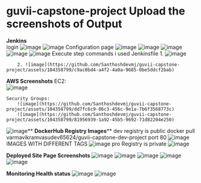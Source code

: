 # guvii-capstone-project Upload the screenshots of Output
**Jenkins**  
    login
      ![image](https://github.com/Santhoshdevmj/guvii-capstone-project/assets/104358799/5d93c655-3a6f-414c-97c0-451929960719)
      ![image](https://github.com/Santhoshdevmj/guvii-capstone-project/assets/104358799/49ab2afa-bf5b-4f6a-831d-1e056bff032c)
    Configuration page
        ![image](https://github.com/Santhoshdevmj/guvii-capstone-project/assets/104358799/2da39953-4569-407d-ad99-d7a9b473238d)
![image](https://github.com/Santhoshdevmj/guvii-capstone-project/assets/104358799/936d1fab-6517-4423-b235-e6f828d3da48)
![image](https://github.com/Santhoshdevmj/guvii-capstone-project/assets/104358799/d0422973-f06b-4569-bdf0-7fe46bbc98b3)
![image](https://github.com/Santhoshdevmj/guvii-capstone-project/assets/104358799/b6263a07-46c4-437f-92b7-02f40a138641)
![image](https://github.com/Santhoshdevmj/guvii-capstone-project/assets/104358799/35c7c375-5d04-47c2-b60a-e2504ab19431)
Execute step commands i used Jenkinsfile 
        1. ![image](https://github.com/Santhoshdevmj/guvii-capstone-project/assets/104358799/65a53e24-85d0-4675-b5be-3471c67e5446)

        2. ![image](https://github.com/Santhoshdevmj/guvii-capstone-project/assets/104358799/c9ac0bd4-a4f2-4a0a-9685-0be5ddcf2bab)

**AWS Screenshots**
    EC2:    
        ![image](https://github.com/Santhoshdevmj/guvii-capstone-project/assets/104358799/f771c88c-d5c9-474e-9745-5a70806c6fcb)
    
    Security Groups:
        ![image](https://github.com/Santhoshdevmj/guvii-capstone-project/assets/104358799/dd7fc6c9-86c3-456c-9e1a-7b6f3568773c)
        ![image](https://github.com/Santhoshdevmj/guvii-capstone-project/assets/104358799/81956939-1a92-45b5-9692-71d82204e250)

![image](https://github.com/Santhoshdevmj/guvii-capstone-project/assets/104358799/33f48ce4-855a-4769-8187-0fbdddb8496d)**
**DockerHub Registry Images****
    dev registry is public
        docker pull varmavikramvasudev65624/guvii-capstone-dev-project
        port 80
        ![image](https://github.com/Santhoshdevmj/guvii-capstone-project/assets/104358799/95544796-accd-4051-8cee-16aac64c1bfd)
        IMAGES WITH DIFFERENT TAGS
       ![image](https://github.com/Santhoshdevmj/guvii-capstone-project/assets/104358799/f2621814-4cc7-428c-8c7a-b520a4d2b097)
   pro Registry is private 
       ![image](https://github.com/Santhoshdevmj/guvii-capstone-project/assets/104358799/4f825abf-a4ac-4a7a-b1fe-91a7e134e649)

**Deployed Site Page Screenshots**
        ![image](https://github.com/Santhoshdevmj/guvii-capstone-project/assets/104358799/b6b38b2a-326a-405d-a58e-992fe75313fc)
        ![image](https://github.com/Santhoshdevmj/guvii-capstone-project/assets/104358799/ab54b94d-411a-4dad-aa62-e271f2ba4dc4)
        ![image](https://github.com/Santhoshdevmj/guvii-capstone-project/assets/104358799/05777961-5cce-4bef-be7f-db4fbce46c85)
        ![image](https://github.com/Santhoshdevmj/guvii-capstone-project/assets/104358799/19884ba5-5340-4e43-9d44-5a0e73fa0bf2)
        ![image](https://github.com/Santhoshdevmj/guvii-capstone-project/assets/104358799/69b77378-4867-443a-805b-e655b3156522)

**Monitoring Health status**
        ![image](https://github.com/Santhoshdevmj/guvii-capstone-project/assets/104358799/b873e8ef-4c5c-40bf-b152-1cdb766c3711)
        ![image](https://github.com/Santhoshdevmj/guvii-capstone-project/assets/104358799/28948adc-702f-48f1-9088-f4ba30997512)

    
        


        




